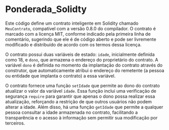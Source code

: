 # Ponderada_Solidty

Este código define um contrato inteligente em Solidity chamado `MeuContrato`, compatível com a versão 0.8.0 do compilador. O contrato é marcado com a licença MIT, conforme indicado pela primeira linha de comentário, sugerindo que ele é de código aberto e pode ser livremente modificado e distribuído de acordo com os termos dessa licença.

O contrato possui duas variáveis de estado: `idade`, inicialmente definida como 18, e `dono`, que armazena o endereço do proprietário do contrato. A variável `dono` é definida no momento da implantação do contrato através do construtor, que automaticamente atribui o endereço do remetente (a pessoa ou entidade que implanta o contrato) a essa variável.

O contrato fornece uma função `setIdade` que permite ao dono do contrato atualizar o valor da variável `idade`. Essa função inclui uma verificação de segurança `require` para garantir que apenas o dono possa realizar essa atualização, reforçando a restrição de que outros usuários não podem alterar a idade. Além disso, há uma função `getIdade` que permite a qualquer pessoa consultar a idade armazenada no contrato, facilitando a transparência e o acesso à informação sem permitir sua modificação por terceiros.
